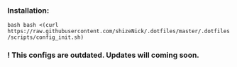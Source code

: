 ### Installation:

``bash
  bash <(curl https://raw.githubusercontent.com/shizeNick/.dotfiles/master/.dotfiles/scripts/config_init.sh)
``

### ! This configs are outdated. Updates will coming soon.
